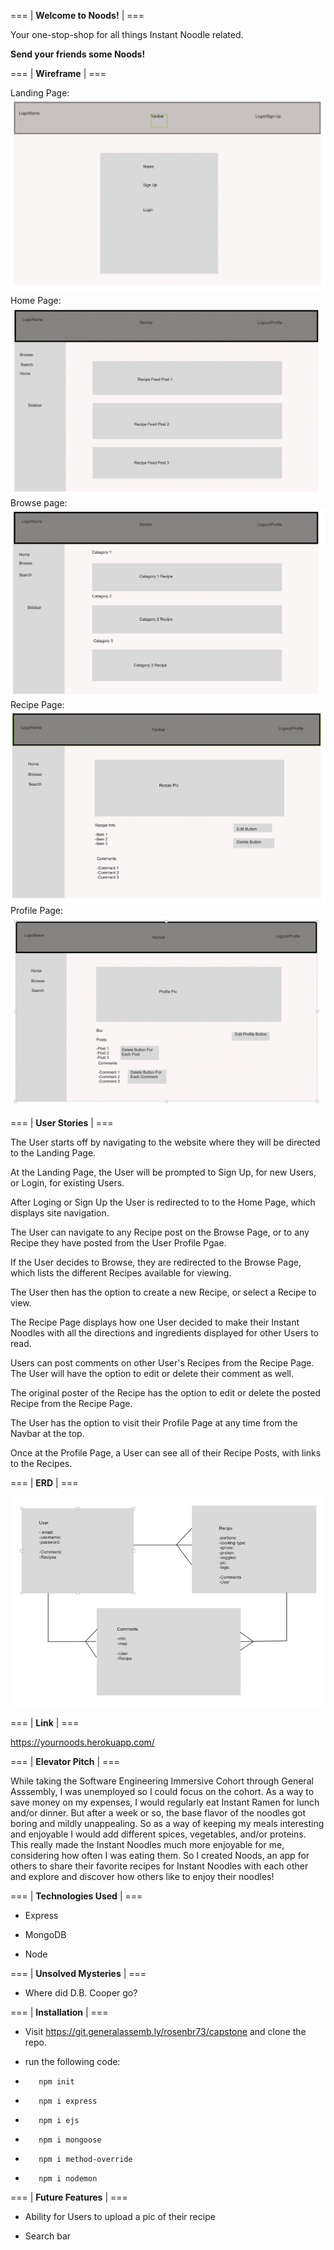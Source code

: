 === | **Welcome to Noods!** | ===

Your one-stop-shop for all things Instant Noodle related.

__Send your friends some Noods!__

=== | **Wireframe** | ===

Landing Page:
![Landing Page Wirefreame](./public/README_images/LandingPage.png)
Home Page:
![Home Page Wirefreame](./public/README_images/HomePage.png)
Browse page:
![Browse Page Wirefreame](./public/README_images/BrowsePage.png)
Recipe Page:
![Recipe Page Wirefreame](./public/README_images/RecipePage.png)
Profile Page:
![Profile Page Wirefreame](./public/README_images/ProfilePage.png)

=== | **User Stories** | ===

The User starts off by navigating to the website where they will be directed to the Landing Page.

At the Landing Page, the User will be prompted to Sign Up, for new Users, or Login, for existing Users.

After Loging or Sign Up the User is redirected to to the Home Page, which displays site navigation.

The User can navigate to any Recipe post on the Browse Page, or to any Recipe they have posted from the User Profile Pgae.

If the User decides to Browse, they are redirected to the Browse Page, which lists the different Recipes available for viewing.

The User then has the option to create a new Recipe, or select a Recipe to view.

The Recipe Page displays how one User decided to make their Instant Noodles with all the directions and ingredients displayed for other Users to read.

Users can post comments on other User's Recipes from the Recipe Page. The User will have the option to edit or delete their comment as well.

The original poster of the Recipe has the option to edit or delete the posted Recipe from the Recipe Page.

The User has the option to visit their Profile Page at any time from the Navbar at the top.

Once at the Profile Page, a User can see all of their Recipe Posts, with links to the Recipes.

=== | **ERD** | ===

![ERD](./public/README_images/ERD.png)

=== | **Link** | ===

https://yournoods.herokuapp.com/

=== | **Elevator Pitch** | ===

While taking the Software Engineering Immersive Cohort through General Asssembly, I was unemployed so I could focus on the cohort. As a way to save money on my expenses, I would regularly eat Instant Ramen for lunch and/or dinner. But after a week or so, the base flavor of the noodles got boring and mildly unappealing. So as a way of keeping my meals interesting and enjoyable I would add different spices, vegetables, and/or proteins. This really made the Instant Noodles much more enjoyable for me, considering how often I was eating them. So I created Noods, an app for others to share their favorite recipes for Instant Noodles with each other and explore and discover how others like to enjoy their noodles! 

=== | **Technologies Used** | ===

- Express

- MongoDB

- Node

=== | **Unsolved Mysteries** | ===

<!-- X-Files song intensifies -->
- Where did D.B. Cooper go?

=== | **Installation** | ===
- Visit https://git.generalassemb.ly/rosenbr73/capstone and clone the repo.

- run the following code:
   
-        npm init
   
-        npm i express
   
-        npm i ejs
   
-        npm i mongoose
   
-        npm i method-override
   
-        npm i nodemon

=== | **Future Features** | ===

- Ability for Users to upload a pic of their recipe

- Search bar